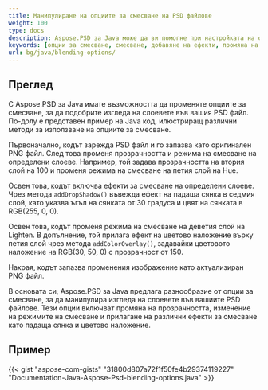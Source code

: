```yaml
---
title: Манипулиране на опциите за смесване на PSD файлове
weight: 100
type: docs
description: Aspose.PSD за Java може да ви помогне при настройката на опциите за смесване с прости кодови откъски.
keywords: [опции за смесване, смесване, добавяне на ефекти, промяна на прозрачност, промяна на цвета на сянката, добавяне на сянка, psd api, java, примерен код]
url: bg/java/blending-options/
---
```


## **Преглед**
С Aspose.PSD за Java имате възможността да променяте опциите за смесване, за да подобрите изгледа на слоевете във вашия PSD файл. По-долу е представен пример на Java код, илюстриращ различни методи за използване на опциите за смесване.

Първоначално, кодът зарежда PSD файл и го запазва като оригинален PNG файл. След това променя прозрачността и режима на смесване на определени слоеве. Например, той задава прозрачността на втория слой на 100 и променя режима на смесване на петия слой на Hue.

Освен това, кодът включва ефекти за смесване на определени слоеве. Чрез метода `addDropShadow()` въвежда ефект на падаща сянка в седмия слой, като указва ъгъл на сянката от 30 градуса и цвят на сянката в RGB(255, 0, 0).

Освен това, кодът променя режима на смесване на деветия слой на Lighten. В допълнение, той прилага ефект на цветово наложение върху петия слой чрез метода `addColorOverlay()`, задавайки цветовото наложение на RGB(30, 50, 0) с прозрачност от 150.

Накрая, кодът запазва променения изображение като актуализиран PNG файл.

В основата си, Aspose.PSD за Java предлага разнообразие от опции за смесване, за да манипулира изгледа на слоевете във вашиите PSD файлове. Тези опции включват промяна на прозрачността, изменение на режимите на смесване и прилагане на различни ефекти за смесване като падаща сянка и цветово наложение.

## **Пример**
{{< gist "aspose-com-gists" "31800d807a72f1f50fe4b29374119227" "Documentation-Java-Aspose-Psd-blending-options.java" >}}